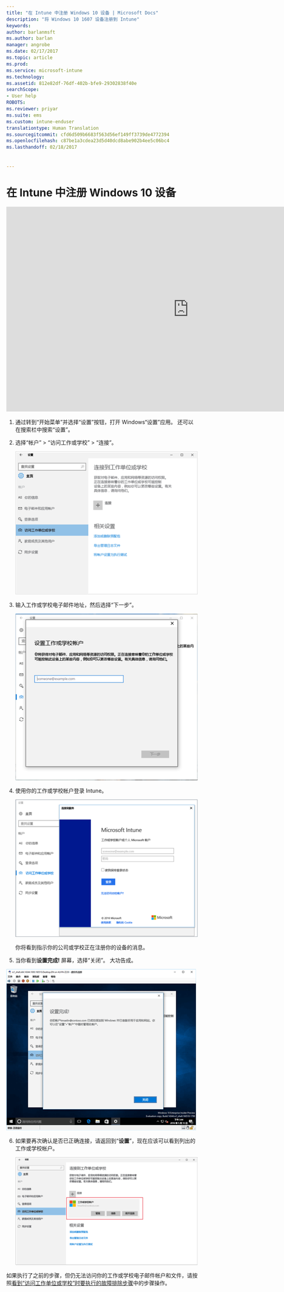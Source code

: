 ```yaml
---
title: "在 Intune 中注册 Windows 10 设备 | Microsoft Docs"
description: "将 Windows 10 1607 设备注册到 Intune"
keywords: 
author: barlanmsft
ms.author: barlan
manager: angrobe
ms.date: 02/17/2017
ms.topic: article
ms.prod: 
ms.service: microsoft-intune
ms.technology: 
ms.assetid: 812e82df-76df-402b-bfe9-29302838f40e
searchScope:
- User help
ROBOTS: 
ms.reviewer: priyar
ms.suite: ems
ms.custom: intune-enduser
translationtype: Human Translation
ms.sourcegitcommit: cfd6d509b6683f563d56ef149ff3739de4772394
ms.openlocfilehash: c87be1a3cdea23d5d40dcd8abe902b4ee5c06bc4
ms.lasthandoff: 02/18/2017


---
```


# <a name="enroll-your-windows-10-device-in-intune"></a>在 Intune 中注册 Windows 10 设备

<iframe src="https://channel9.msdn.com/Series/IntuneEnrollment/Windows-Enrollment-with-AAD/player" width="960" height="540" allowFullScreen frameBorder="0"></iframe>

1.  通过转到“开始菜单”并选择“设置”按钮，打开 Windows“设置”应用。 还可以在搜索栏中搜索“设置”。

2. 选择“帐户” > “访问工作或学校” > “连接”。

    ![选择“访问工作学校帐户”](./media/w10-enroll-rs1-connect-to-work-or-school.png)

3.  输入工作或学校电子邮件地址，然后选择“下一步”。

    ![输入你的工作或学校帐户](./media/w10-enroll-rs1-set-up-work-or-school-account.png)

4. 使用你的工作或学校帐户登录 Intune。

    ![添加工作或学校帐户](./media/w10-enroll-rs1-enter-your-credentials.png)

    你将看到指示你的公司或学校正在注册你的设备的消息。

5. 当你看到**设置完成!** 屏幕，选择“关闭”。 大功告成。

  ![在“设置完成！”上选择“关闭” 屏幕](./media/w10-enroll-rs1-youre-all-set.png)

6. 如果要再次确认是否已正确连接，请返回到“**设置**”，现在应该可以看到列出的工作或学校帐户。

    ![验证已正确设置了连接](./media/w10-enroll-rs1-validate-successful-enrollment.png)

如果执行了之前的步骤，但仍无法访问你的工作或学校电子邮件帐户和文件，请按照[看到“访问工作单位或学校”时要执行的故障排除步骤](troubleshoot-your-windows-10-device-windows.md#troubleshooting-steps-to-follow-if-you-see-access-work-or-school)中的步骤操作。

